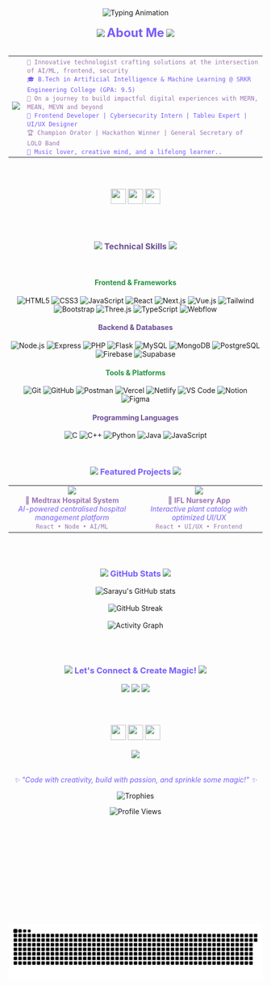 <div align="center">

  <img src="https://readme-typing-svg.demolab.com?font=Fira+Code&weight=600&size=32&duration=3000&pause=1000&color=6e5494&center=true&vCenter=true&width=800&height=100&lines=Hello+there!+%F0%9F%91%8B+I'm+Sarayu;AI+%7C+Frontend+%7C+Cybersecurity+%E2%9C%A8;Building+digital+dreams+%F0%9F%92%AB" alt="Typing Animation" />
  <br><br>
  <img src="https://media.giphy.com/media/v1.Y2lkPTc5MGI3NjExM2hmODJ1am0waWowZ2ExeDgwZHRsOG92cXY4cG1mbnFsdWpuYjA3bCZlcD12MV9naWZzX3NlYXJjaCZjdD1n/2IudUHdI075HL02Pkk/giphy.gif" width="30" />
  <strong style="font-size: 24px; color: #7A5CFA;">About Me</strong>
  <img src="https://media.giphy.com/media/v1.Y2lkPTc5MGI3NjExM2hmODJ1am0waWowZ2ExeDgwZHRsOG92cXY4cG1mbnFsdWpuYjA3bCZlcD12MV9naWZzX3NlYXJjaCZjdD1n/2IudUHdI075HL02Pkk/giphy.gif" width="30" />
  <br><br>

  <table>
    <tr>
      <td><img src="https://media.giphy.com/media/WUlplcMpOCEmTGBtBW/giphy.gif" width="30" /></td>
      <td align="left">
        <code style="color: #9D75B3;">🌟 Innovative technologist crafting solutions at the intersection of AI/ML, frontend, security</code><br>
        <code style="color: #7A5CFA;">🎓 B.Tech in Artificial Intelligence & Machine Learning @ SRKR Engineering College (GPA: 9.5)</code><br>
        <code style="color: #9D75B3;">🌱 On a journey to build impactful digital experiences with MERN, MEAN, MEVN and beyond</code><br>       
        <code style="color: #7A5CFA;">💜 Frontend Developer | Cybersecurity Intern | Tableu Expert | UI/UX Designer</code><br>
        <code style="color: #9D75B3;">🏆 Champion Orator | Hackathon Winner | General Secretary of LOLO Band</code><br>
        <code style="color: #7A5CFA;">🎸 Music lover, creative mind, and a lifelong learner..</code>
      </td>
    </tr>
  </table>

  <br><br>

  <img src="https://media.giphy.com/media/iY8CRBdQXODJSCERIr/giphy.gif" width="30" height="30" />
  <img src="https://media.giphy.com/media/iY8CRBdQXODJSCERIr/giphy.gif" width="30" height="30" />
  <img src="https://media.giphy.com/media/iY8CRBdQXODJSCERIr/giphy.gif" width="30" height="30" />

  <br><br>
 <div align="center">
  
  <h3>
    <img src="https://media.giphy.com/media/QssGEmpkyEOhBCb7e1/giphy.gif" width="24" />
    <span style="color: #6B4C93;">Technical Skills</span>
    <img src="https://media.giphy.com/media/QssGEmpkyEOhBCb7e1/giphy.gif" width="24" />
  </h3>

  <br>
  
  <h4 style="color: #25923e;">Frontend & Frameworks</h4>
  <p>
            <img src="https://img.shields.io/badge/HTML5-E34F26?style=for-the-badge&logo=html5&logoColor=white" alt="HTML5"/>
            <img src="https://img.shields.io/badge/CSS3-1572B6?style=for-the-badge&logo=css3&logoColor=white" alt="CSS3"/>
            <img src="https://img.shields.io/badge/JavaScript-F7DF1E?style=for-the-badge&logo=javascript&logoColor=black" alt="JavaScript"/>
            <img src="https://img.shields.io/badge/React-61DAFB?style=for-the-badge&logo=react&logoColor=black" alt="React"/>
            <img src="https://img.shields.io/badge/Next.js-000000?style=for-the-badge&logo=next.js&logoColor=white" alt="Next.js"/>
            <img src="https://img.shields.io/badge/Vue.js-4FC08D?style=for-the-badge&logo=vue.js&logoColor=white" alt="Vue.js"/>
            <img src="https://img.shields.io/badge/Tailwind_CSS-38B2AC?style=for-the-badge&logo=tailwind-css&logoColor=white" alt="Tailwind"/>
            <img src="https://img.shields.io/badge/Bootstrap-7952B3?style=for-the-badge&logo=bootstrap&logoColor=white" alt="Bootstrap"/>
            <img src="https://img.shields.io/badge/Three.js-000000?style=for-the-badge&logo=three.js&logoColor=white" alt="Three.js"/>
            <img src="https://img.shields.io/badge/TypeScript-3178C6?style=for-the-badge&logo=typescript&logoColor=white" alt="TypeScript"/>
            <img src="https://img.shields.io/badge/Webflow-4353FF?style=for-the-badge&logo=webflow&logoColor=white" alt="Webflow"/>
        </p>

  <h4 style="color: #6B4C93;">Backend & Databases</h4>
   <p>
            <img src="https://img.shields.io/badge/Node.js-339933?style=for-the-badge&logo=node.js&logoColor=white" alt="Node.js"/>
            <img src="https://img.shields.io/badge/Express-000000?style=for-the-badge&logo=express&logoColor=white" alt="Express"/>
            <img src="https://img.shields.io/badge/PHP-777BB4?style=for-the-badge&logo=php&logoColor=white" alt="PHP"/>
            <img src="https://img.shields.io/badge/Flask-000000?style=for-the-badge&logo=flask&logoColor=white" alt="Flask"/>
            <img src="https://img.shields.io/badge/MySQL-4479A1?style=for-the-badge&logo=mysql&logoColor=white" alt="MySQL"/>
            <img src="https://img.shields.io/badge/MongoDB-47A248?style=for-the-badge&logo=mongodb&logoColor=white" alt="MongoDB"/>
            <img src="https://img.shields.io/badge/PostgreSQL-336791?style=for-the-badge&logo=postgresql&logoColor=white" alt="PostgreSQL"/>
            <img src="https://img.shields.io/badge/Firebase-FFCA28?style=for-the-badge&logo=firebase&logoColor=black" alt="Firebase"/>
            <img src="https://img.shields.io/badge/Supabase-3ECF8E?style=for-the-badge&logo=supabase&logoColor=white" alt="Supabase"/>
        </p>

  <h4 style="color: #25923e;">Tools & Platforms</h4>
   <p>
            <img src="https://img.shields.io/badge/Git-F05032?style=for-the-badge&logo=git&logoColor=white" alt="Git"/>
            <img src="https://img.shields.io/badge/GitHub-181717?style=for-the-badge&logo=github&logoColor=white" alt="GitHub"/>
            <img src="https://img.shields.io/badge/Postman-FF6C37?style=for-the-badge&logo=postman&logoColor=white" alt="Postman"/>
            <img src="https://img.shields.io/badge/Vercel-000000?style=for-the-badge&logo=vercel&logoColor=white" alt="Vercel"/>
            <img src="https://img.shields.io/badge/Netlify-00C7B7?style=for-the-badge&logo=netlify&logoColor=white" alt="Netlify"/>
            <img src="https://img.shields.io/badge/VS_Code-007ACC?style=for-the-badge&logo=visual-studio-code&logoColor=white" alt="VS Code"/>
            <img src="https://img.shields.io/badge/Notion-000000?style=for-the-badge&logo=notion&logoColor=white" alt="Notion"/>
            <img src="https://img.shields.io/badge/Figma-F24E1E?style=for-the-badge&logo=figma&logoColor=white" alt="Figma"/>
        </p>

  <h4 style="color: #6B4C93;">Programming Languages</h4>
  <p>
            <img src="https://img.shields.io/badge/C-A8B9CC?style=for-the-badge&logo=c&logoColor=black" alt="C"/>
            <img src="https://img.shields.io/badge/C++-00599C?style=for-the-badge&logo=c%2B%2B&logoColor=white" alt="C++"/>
            <img src="https://img.shields.io/badge/Python-3776AB?style=for-the-badge&logo=python&logoColor=white" alt="Python"/>
            <img src="https://img.shields.io/badge/Java-ED8B00?style=for-the-badge&logo=java&logoColor=white" alt="Java"/>
            <img src="https://img.shields.io/badge/JavaScript-F7DF1E?style=for-the-badge&logo=javascript&logoColor=black" alt="JavaScript"/>
        </p>
</div>
  <br/>

  <h3>
    <img src="https://media.giphy.com/media/LaVp0AyqR5bGsC5Cbm/giphy.gif" width="30" />
    <span style="color: #7A5CFA;">Featured Projects</span>       
    <img src="https://media.giphy.com/media/LaVp0AyqR5bGsC5Cbm/giphy.gif" width="30" />
  </h3>

  <table width="100%">
    <tr>
      <td width="50%" align="center">
        <img src="https://media.giphy.com/media/v1.Y2lkPTc5MGI3NjExOHJxNGloOHlpMmN6Z2Y1OTM3NHR3NGh4dmo5eDlmaGUxYnRoM3lmbyZlcD12MV9naWZzX3NlYXJjaCZjdD1n/McUmToexow2vZq8iaj/giphy.gif" width="50" /><br>
        <strong style="color: #9D75B3;">🏥 Medtrax Hospital System</strong><br>
        <em style="color: #7A5CFA;">AI-powered centralised hospital management platform</em><br>
        <code style="color: #9D75B3;">React • Node • AI/ML</code>
      </td>
      <td width="50%" align="center">
        <img src="https://media.giphy.com/media/v1.Y2lkPTc5MGI3NjExNjZqMDBvYnNqc28wNWthaWduaHdsZmNuMGNybzBrbTJtZWlhdndoYSZlcD12MV9naWZzX3NlYXJjaCZjdD1n/IbsQ8L4PTQ53SH7FnL/giphy.gif" width="50" /><br>
        <strong style="color: #9D75B3;">🌱 IFL Nursery App</strong><br>
        <em style="color: #7A5CFA;">Interactive plant catalog with optimized UI/UX</em><br>
        <code style="color: #9D75B3;">React • UI/UX • Frontend</code>
      </td>
    </tr>
  </table>

  <br><br>

  <h3>
    <img src="https://media.giphy.com/media/VgCDAzcKvsR6OM0uWg/giphy.gif" width="25" />
    <span style="color: #7A5CFA;">GitHub Stats</span>
    <img src="https://media.giphy.com/media/VgCDAzcKvsR6OM0uWg/giphy.gif" width="25" />
  </h3>

  <img src="https://github-readme-stats.vercel.app/api?username=msarayu20&show_icons=true&theme=tokyonight&bg_color=0d1117&title_color=7A5CFA&text_color=9D75B3&icon_color=9D75B3&border_color=7A5CFA" alt="Sarayu's GitHub stats" loading="lazy" />
  <br><br>
  <img src="https://github-readme-streak-stats.herokuapp.com/?user=msarayu20&theme=tokyonight&background=0d1117&ring=7A5CFA&fire=9D75B3&currStreakLabel=9D75B3&sideNums=9D75B3&currStreakNum=7A5CFA&dates=7A5CFA&sideLabels=9D75B3&border=7A5CFA" alt="GitHub Streak" loading="lazy" />
  <br><br>
  <img src="https://github-readme-activity-graph.vercel.app/graph?username=msarayu20&bg_color=0d1117&color=9D75B3&line=7A5CFA&point=9D75B3&area=true&hide_border=true" alt="Activity Graph" loading="lazy" />

  <br><br>

  <h3>
    <img src="https://media.giphy.com/media/LnQjpWaON8nhr21vNW/giphy.gif" width="30" />
    <span style="color: #7A5CFA;">Let's Connect & Create Magic!</span>       
    <img src="https://media.giphy.com/media/LnQjpWaON8nhr21vNW/giphy.gif" width="30" />
  </h3>

  <p>
    <a href="https://linkedin.com/in/sarayu-m-s1020"><img src="https://img.shields.io/badge/LinkedIn-7A5CFA?style=for-the-badge&logo=linkedin&logoColor=white" /></a>
    <a href="mailto:msarayu005@gmail.com"><img src="https://img.shields.io/badge/Gmail-9D75B3?style=for-the-badge&logo=gmail&logoColor=white" /></a>
    <a href="https://github.com/msarayu20"><img src="https://img.shields.io/badge/GitHub-7A5CFA?style=for-the-badge&logo=github&logoColor=white" /></a>
  </p>

  <br><br>

  <img src="https://media.giphy.com/media/ObNTw8Uzwy6KQ/giphy.gif" width="30" height="30" />
  <img src="https://media.giphy.com/media/ObNTw8Uzwy6KQ/giphy.gif" width="30" height="30" />
  <img src="https://media.giphy.com/media/ObNTw8Uzwy6KQ/giphy.gif" width="30" height="30" />
  <br><br>
  <img src="https://media.giphy.com/media/v1.Y2lkPWVjZjA1ZTQ3eWEwMHh2cnVrNmFjbmtyNWJlcjZxbzM1anA2Mm9hdGp4eGt3cmh6diZlcD12MV9naWZzX3NlYXJjaCZjdD1n/YS7BctOtlyed2/giphy.gif" width="200" loading="lazy" />
  <br><br>
  <p><em style="color: #7A5CFA;">✨ "Code with creativity, build with passion, and sprinkle some magic!" ✨</em></p>       

![Trophies](https://github-profile-trophy.vercel.app/?username=msarayu20&theme=tokyonight&no-frame=true&no-bg=false&margin-w=4)

  <img src="https://komarev.com/ghpvc/?username=msarayu20&color=7A5CFA&style=for-the-badge&label=Profile+Views" alt="Profile Views" loading="lazy" />

  <br><br>

  <svg>
    <img alt="GitHub contribution grid snake animation" src="https://raw.githubusercontent.com/msarayu20/msarayu20/45f5ca7244c3f956c045cdba94f611cd4dc93d12/github-contribution-grid-snake.svg" loading="lazy">
  </svg>

</div>

<!--
Made with 💛 and lots of ☕ by ...   .-   .-.   .-   -.--   ..-
-->
